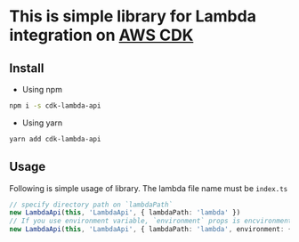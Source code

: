# This is simple library for Lambda integration on [AWS CDK](https://aws.amazon.com/cdk/)

## Install

- Using npm

```bash
npm i -s cdk-lambda-api
```

- Using yarn

```bash
yarn add cdk-lambda-api
```

## Usage

Following is simple usage of library. The lambda file name must be `index.ts`

```typescript
// specify directory path on `lambdaPath`
new LambdaApi(this, 'LambdaApi', { lambdaPath: 'lambda' })
// If you use environment variable, `environment` props is encvironment variables
new LambdaApi(this, 'LambdaApi', { lambdaPath: 'lambda', environment: { key: value } })
```
